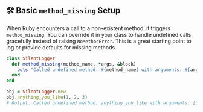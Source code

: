## 🛠️ Basic `method_missing` Setup

When Ruby encounters a call to a non-existent method, it triggers `method_missing`. You can override it in your class to handle undefined calls gracefully instead of raising `NoMethodError`. This is a great starting point to log or provide defaults for missing methods.

```ruby
class SilentLogger
  def method_missing(method_name, *args, &block)
    puts "Called undefined method: #{method_name} with arguments: #{args.inspect}"
  end
end

obj = SilentLogger.new
obj.anything_you_like(1, 2, 3)
# Output: Called undefined method: anything_you_like with arguments: [1, 2, 3]
```